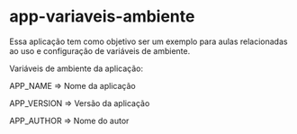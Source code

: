 # app-variaveis-ambiente

Essa aplicação tem como objetivo ser um exemplo para aulas relacionadas ao uso e configuração de variáveis de ambiente.

Variáveis de ambiente da aplicação:

APP_NAME => Nome da aplicação

APP_VERSION => Versão da aplicação

APP_AUTHOR => Nome do autor
